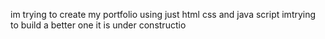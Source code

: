 
im trying to create my portfolio using just html css and java script
imtrying to build a better one 
it is under constructio

